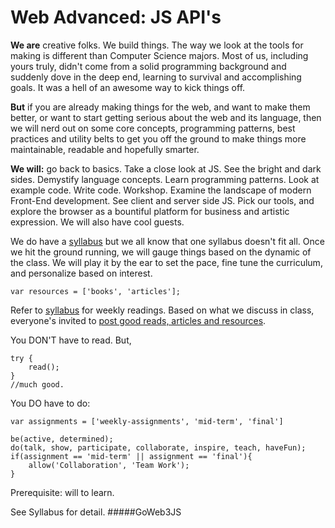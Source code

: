 # Web Advanced: JS API's

**We are** creative folks. We build things. The way we look at the tools for making is different than Computer Science majors. Most of us, including yours truly, didn't come from a solid programming background and suddenly dove in the deep end, learning to survival and accomplishing goals. It was a hell of an awesome way to kick things off.

**But** if you are already making things for the web, and want to make them better, or want to start getting serious about the web and its language, then we will nerd out on some core concepts, programming patterns, best practices and utility belts to get you off the ground to make things more maintainable, readable and hopefully smarter.

**We will:** go back to basics. Take a close look at JS. See the bright and dark sides. Demystify language concepts. Learn programming patterns. Look at example code. Write code. Workshop. Examine the landscape of modern Front-End development. See client and server side JS. Pick our tools, and explore the browser as a bountiful platform for business and artistic expression. We will also have cool guests.

We do have a [syllabus](https://github.com/js-apis/materials/blob/master/PGTE_5505_A_NILCHIANI_S19.pdf) but we all know that one syllabus doesn't fit all. Once we hit the ground running, we will gauge things based on the dynamic of the class. We will play it by the ear to set the  pace, fine tune the curriculum, and personalize based on interest.

	var resources = ['books', 'articles'];
	 
Refer to [syllabus](http://) for weekly readings. Based on what we discuss in class, everyone's invited to [post good reads, articles and resources](http://).

You DON'T have to read. But, 
	
	try { 
		read(); 
	} 
	//much good.
	 
You DO have to do:
 	
 	var assignments = ['weekly-assignments', 'mid-term', 'final']
 	
 	be(active, determined);
 	do(talk, show, participate, collaborate, inspire, teach, haveFun); 
	if(assignment == 'mid-term' || assignment == 'final'){
	 	allow('Collaboration', 'Team Work');
	}

Prerequisite: will to learn.

See Syllabus for detail.
#####GoWeb3JS 

